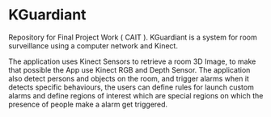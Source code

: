 KGuardiant
==========

Repository for Final Project Work ( CAIT ). 
KGuardiant is a system for room surveillance using a computer network and Kinect.

The application uses Kinect Sensors to retrieve a room 3D Image, to make that
possible the App use Kinect RGB and Depth Sensor. The application also detect
persons and objects on the room, and trigger alarms when it detects specific
behaviours, the users can define rules for launch custom alarms and define
regions of interest which are special regions on which the presence of people
make a alarm get triggered.
